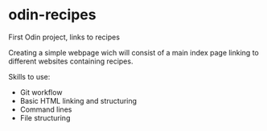 # odin-recipes
First Odin project, links to recipes

Creating a simple webpage wich will consist of a main index page 
linking to different websites containing recipes. 

Skills to use: 
- Git workflow 
- Basic HTML linking and structuring
- Command lines 
- File structuring 
